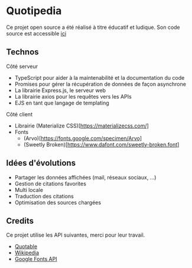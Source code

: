 # Quotipedia

Ce projet open source a été réalisé à titre éducatif et ludique. Son code source est accessible [ici](https://github.com/kcouliba/quotipedia)

## Technos

Côté serveur

- TypeScript pour aider à la maintenabilité et la documentation du code
- Promises pour gérer la récupération de données de façon asynchrone
- La librairie Express.js, le serveur web
- La librairie axios pour les requêtes vers les APIs
- EJS en tant que langage de templating</li>

Côté client

- Librairie (Materialize CSS)[https://materializecss.com/]
- Fonts
  - (Arvo)[https://fonts.google.com/specimen/Arvo]
  - (Sweetly Broken)[https://www.dafont.com/sweetly-broken.font]

## Idées d'évolutions

- Partager les données affichées (mail, réseaux sociaux, ...)
- Gestion de citations favorites
- Multi locale
- Traduction des citations
- Optimisation des sources chargées

## Credits

Ce projet utilise les API suivantes, merci pour leur travail.

- [Quotable](https://github.com/lukePeavey/quotable#usage)
- [Wikipedia](https://www.mediawiki.org/wiki/API:Main_page)
- [Google Fonts API](https://fonts.googleapis.com)
